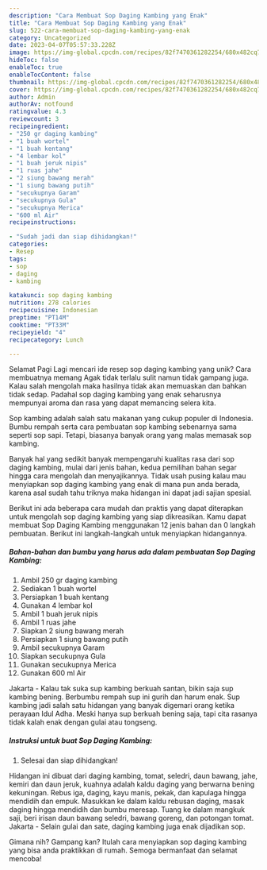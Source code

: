 ```yaml
---
description: "Cara Membuat Sop Daging Kambing yang Enak"
title: "Cara Membuat Sop Daging Kambing yang Enak"
slug: 522-cara-membuat-sop-daging-kambing-yang-enak
category: Uncategorized
date: 2023-04-07T05:57:33.228Z
image: https://img-global.cpcdn.com/recipes/82f7470361282254/680x482cq70/sop-daging-kambing-foto-resep-utama.jpg
hideToc: false
enableToc: true
enableTocContent: false
thumbnail: https://img-global.cpcdn.com/recipes/82f7470361282254/680x482cq70/sop-daging-kambing-foto-resep-utama.jpg
cover: https://img-global.cpcdn.com/recipes/82f7470361282254/680x482cq70/sop-daging-kambing-foto-resep-utama.jpg
author: Admin
authorAv: notfound
ratingvalue: 4.3
reviewcount: 3
recipeingredient:
- "250 gr daging kambing"
- "1 buah wortel"
- "1 buah kentang"
- "4 lembar kol"
- "1 buah jeruk nipis"
- "1 ruas jahe"
- "2 siung bawang merah"
- "1 siung bawang putih"
- "secukupnya Garam"
- "secukupnya Gula"
- "secukupnya Merica"
- "600 ml Air"
recipeinstructions:

- "Sudah jadi dan siap dihidangkan!"
categories:
- Resep
tags:
- sop
- daging
- kambing

katakunci: sop daging kambing 
nutrition: 278 calories
recipecuisine: Indonesian
preptime: "PT14M"
cooktime: "PT33M"
recipeyield: "4"
recipecategory: Lunch

---
```



Selamat Pagi Lagi mencari ide resep sop daging kambing yang unik? Cara membuatnya memang Agak tidak terlalu sulit namun tidak gampang juga. Kalau salah mengolah maka hasilnya tidak akan memuaskan dan bahkan tidak sedap. Padahal sop daging kambing yang enak seharusnya mempunyai aroma dan rasa yang dapat memancing selera kita.


Sop kambing adalah salah satu makanan yang cukup populer di Indonesia. Bumbu rempah serta cara pembuatan sop kambing sebenarnya sama seperti sop sapi. Tetapi, biasanya banyak orang yang malas memasak sop kambing.

Banyak hal yang sedikit banyak mempengaruhi kualitas rasa dari sop daging kambing, mulai dari jenis bahan, kedua pemilihan bahan segar hingga cara mengolah dan menyajikannya. Tidak usah pusing kalau mau menyiapkan sop daging kambing yang enak di mana pun anda berada, karena asal sudah tahu triknya maka hidangan ini dapat jadi sajian spesial.


Berikut ini ada beberapa cara mudah dan praktis yang dapat diterapkan untuk mengolah sop daging kambing yang siap dikreasikan. Kamu dapat membuat Sop Daging Kambing menggunakan 12 jenis bahan dan 0 langkah pembuatan. Berikut ini langkah-langkah untuk menyiapkan hidangannya.

<!--inarticleads1-->

##### Bahan-bahan dan bumbu yang harus ada dalam pembuatan Sop Daging Kambing:

1. Ambil 250 gr daging kambing
1. Sediakan 1 buah wortel
1. Persiapkan 1 buah kentang
1. Gunakan 4 lembar kol
1. Ambil 1 buah jeruk nipis
1. Ambil 1 ruas jahe
1. Siapkan 2 siung bawang merah
1. Persiapkan 1 siung bawang putih
1. Ambil secukupnya Garam
1. Siapkan secukupnya Gula
1. Gunakan secukupnya Merica
1. Gunakan 600 ml Air


Jakarta - Kalau tak suka sup kambing berkuah santan, bikin saja sup kambing bening. Berbumbu rempah sup ini gurih dan harum enak. Sup kambing jadi salah satu hidangan yang banyak digemari orang ketika perayaan Idul Adha. Meski hanya sup berkuah bening saja, tapi cita rasanya tidak kalah enak dengan gulai atau tongseng. 

<!--inarticleads2-->

##### Instruksi untuk buat Sop Daging Kambing:


1. Selesai dan siap dihidangkan!

Hidangan ini dibuat dari daging kambing, tomat, seledri, daun bawang, jahe, kemiri dan daun jeruk, kuahnya adalah kaldu daging yang berwarna bening kekuningan. Rebus iga, daging, kayu manis, pekak, dan kapulaga hingga mendidih dan empuk. Masukkan ke dalam kaldu rebusan daging, masak daging hingga mendidih dan bumbu meresap. Tuang ke dalam mangkuk saji, beri irisan daun bawang seledri, bawang goreng, dan potongan tomat. Jakarta - Selain gulai dan sate, daging kambing juga enak dijadikan sop. 

Gimana nih? Gampang kan? Itulah cara menyiapkan sop daging kambing yang bisa anda praktikkan di rumah. Semoga bermanfaat dan selamat mencoba!
